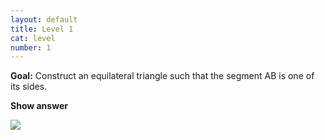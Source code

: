 ```yaml
---
layout: default
title: Level 1
cat: level
number: 1
---
```

<p id="goal">
	<b>Goal:</b> Construct an equilateral triangle such that the segment AB is one of its sides.
</p>

<script>
$(document).ready(function(){
  $("#button").click(function(){
    $("#answer").toggle();
  });
});
</script>
<p><span id="button"><b>Show answer &nbsp;</b></span> <span style="display:none" id="hint"> 1) Create a circle using point A as the center and point B as the edge. 2) Create a circle using point B as the center and point A as the edge. 3) Create a point where the two circles intersect (point C). 4) Connect point A to point C and point B to point C..</span></p>

<p id="winningimg">
<img src="data:image/png;base64, {% base64 img/Level1.png %}">
</p>

<div id="hidden" style="display: none">
<p id="level" onclick="location.href='/Level2/';" style="cursor:pointer;">
You unlocked a new tool: Constructing equilateral triangles! Go to <a href="/Level2/">level 2</a> !
</p>
</div>
<script type="text/javascript">
	{% include parameters480p.js %}
    parameters.customToolBar = "501 | 5 | 15 | 18 | 10"; //| 100001 | 100002 | 9 | 4 | 3 | 100003 | 53";
	parameters.ggbBase64 = "{% base64 ggb/Level1.ggb %}" ;
	parameters.language = "en"
	
</script>

<div id="applet_container">
</div>

<script type="text/javascript">
{% include testobjects.js %}
checkobject("pointtop",-0.4,0.3);
checkobject("pointbottom",-0.4,-0.3);
//checkobject("circleleft");
//checkobject("circleright");
checksegment("segmentLB",-1.1,0);
checksegment("segmentRB",0,0);
checksegment("segmentLT",-1.1,0);
checksegment("segmentRT",0,0);
	
if (drawn("pointtop") || drawn("pointbottom")) {  
	Command('progress = 33');
	}
if (drawn("segmentLT") || drawn("segmentLB") || drawn("segmentRB") ||  drawn("segmentRT")){
	Command('progress = 66');
   }
LevelCompleted((drawn("segmentLT") && drawn("segmentRT")) || (drawn("segmentLB") && drawn("segmentRB")),4);
}
</script>
